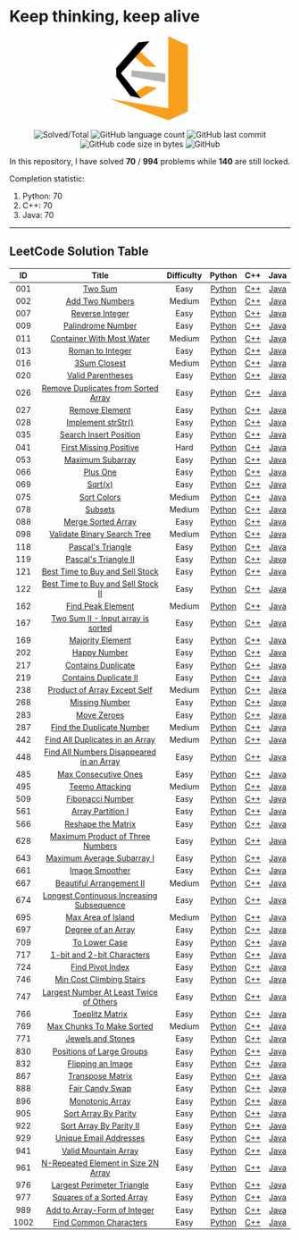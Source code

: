 # Keep thinking, keep alive
<div align=center><img src ="https://raw.githubusercontent.com/cnyy7/LeetCode_EY/master/resources/LeetCode.png"/></div>
<div align=center>

![Solved/Total](https://leetcode-badge.chyroc.cn/?name=chennansoul&leetcode_badge_style=Solved/Total-{{.solved_question}}/{{.all_question}}-green.svg?style=flat-square) ![GitHub language count](https://img.shields.io/github/languages/count/cnyy7/LeetCode_EY.svg?style=flat-square) ![GitHub last commit](https://img.shields.io/github/last-commit/cnyy7/LeetCode_EY.svg?style=flat-square) ![GitHub code size in bytes](https://img.shields.io/github/languages/code-size/cnyy7/LeetCode_EY.svg?style=flat-square) ![GitHub](https://img.shields.io/github/license/cnyy7/LeetCode_EY.svg?style=flat-square)

</div>

In this repository, I have solved **70** / **994** problems while **140** are still locked.

Completion statistic: 
1. Python: 70
2. C++: 70
3. Java: 70
----------------
## LeetCode Solution Table
<div align=center>

| ID | Title | Difficulty | Python | C++ | Java |
|:---:|:---:|:---:|:---:|:---:|:---:|
|001|[Two Sum](https://leetcode.com/problems/two-sum/description/) |Easy|[Python](https://github.com/cnyy7/LeetCode_EY/blob/master/leetcode-algorithms/001.%20Two%20Sum/1.two-sum.py)|[C++](https://github.com/cnyy7/LeetCode_EY/blob/master/leetcode-algorithms/001.%20Two%20Sum/1.two-sum.cpp)|[Java](https://github.com/cnyy7/LeetCode_EY/blob/master/leetcode-algorithms/001.%20Two%20Sum/1.two-sum.java)|
|002|[Add Two Numbers](https://leetcode.com/problems/add-two-numbers/description/) |Medium|[Python](https://github.com/cnyy7/LeetCode_EY/blob/master/leetcode-algorithms/002.%20Add%20Two%20Numbers/2.add-two-numbers.py)|[C++](https://github.com/cnyy7/LeetCode_EY/blob/master/leetcode-algorithms/002.%20Add%20Two%20Numbers/2.add-two-numbers.cpp)|[Java](https://github.com/cnyy7/LeetCode_EY/blob/master/leetcode-algorithms/002.%20Add%20Two%20Numbers/2.add-two-numbers.java)|
|007|[Reverse Integer](https://leetcode.com/problems/reverse-integer/description/) |Easy|[Python](https://github.com/cnyy7/LeetCode_EY/blob/master/leetcode-algorithms/007.%20Reverse%20Integer/7.reverse-integer.py)|[C++](https://github.com/cnyy7/LeetCode_EY/blob/master/leetcode-algorithms/007.%20Reverse%20Integer/7.reverse-integer.cpp)|[Java](https://github.com/cnyy7/LeetCode_EY/blob/master/leetcode-algorithms/007.%20Reverse%20Integer/7.reverse-integer.java)|
|009|[Palindrome Number](https://leetcode.com/problems/palindrome-number/description/) |Easy|[Python](https://github.com/cnyy7/LeetCode_EY/blob/master/leetcode-algorithms/009.%20Palindrome%20Number/9.palindrome-number.py)|[C++](https://github.com/cnyy7/LeetCode_EY/blob/master/leetcode-algorithms/009.%20Palindrome%20Number/9.palindrome-number.cpp)|[Java](https://github.com/cnyy7/LeetCode_EY/blob/master/leetcode-algorithms/009.%20Palindrome%20Number/9.palindrome-number.java)|
|011|[Container With Most Water](https://leetcode.com/problems/container-with-most-water/description/) |Medium|[Python](https://github.com/cnyy7/LeetCode_EY/blob/master/leetcode-algorithms/011.%20Container%20With%20Most%20Water/11.container-with-most-water.py)|[C++](https://github.com/cnyy7/LeetCode_EY/blob/master/leetcode-algorithms/011.%20Container%20With%20Most%20Water/11.container-with-most-water.cpp)|[Java](https://github.com/cnyy7/LeetCode_EY/blob/master/leetcode-algorithms/011.%20Container%20With%20Most%20Water/11.container-with-most-water.java)|
|013|[Roman to Integer](https://leetcode.com/problems/roman-to-integer/description/) |Easy|[Python](https://github.com/cnyy7/LeetCode_EY/blob/master/leetcode-algorithms/013.%20Roman%20to%20Integer/13.roman-to-integer.py)|[C++](https://github.com/cnyy7/LeetCode_EY/blob/master/leetcode-algorithms/013.%20Roman%20to%20Integer/13.roman-to-integer.cpp)|[Java](https://github.com/cnyy7/LeetCode_EY/blob/master/leetcode-algorithms/013.%20Roman%20to%20Integer/13.roman-to-integer.java)|
|016|[3Sum Closest](https://leetcode.com/problems/3sum-closest/description/) |Medium|[Python](https://github.com/cnyy7/LeetCode_EY/blob/master/leetcode-algorithms/016.%203Sum%20Closest/16.3-sum-closest.py)|[C++](https://github.com/cnyy7/LeetCode_EY/blob/master/leetcode-algorithms/016.%203Sum%20Closest/16.3-sum-closest.cpp)|[Java](https://github.com/cnyy7/LeetCode_EY/blob/master/leetcode-algorithms/016.%203Sum%20Closest/16.3-sum-closest.java)|
|020|[Valid Parentheses](https://leetcode.com/problems/valid-parentheses/description/) |Easy|[Python](https://github.com/cnyy7/LeetCode_EY/blob/master/leetcode-algorithms/020.%20Valid%20Parentheses/20.valid-parentheses.py)|[C++](https://github.com/cnyy7/LeetCode_EY/blob/master/leetcode-algorithms/020.%20Valid%20Parentheses/20.valid-parentheses.cpp)|[Java](https://github.com/cnyy7/LeetCode_EY/blob/master/leetcode-algorithms/020.%20Valid%20Parentheses/20.valid-parentheses.java)|
|026|[Remove Duplicates from Sorted Array](https://leetcode.com/problems/remove-duplicates-from-sorted-array/description/) |Easy|[Python](https://github.com/cnyy7/LeetCode_EY/blob/master/leetcode-algorithms/026.%20Remove%20Duplicates%20from%20Sorted%20Array/26.remove-duplicates-from-sorted-array.py)|[C++](https://github.com/cnyy7/LeetCode_EY/blob/master/leetcode-algorithms/026.%20Remove%20Duplicates%20from%20Sorted%20Array/26.remove-duplicates-from-sorted-array.cpp)|[Java](https://github.com/cnyy7/LeetCode_EY/blob/master/leetcode-algorithms/026.%20Remove%20Duplicates%20from%20Sorted%20Array/26.remove-duplicates-from-sorted-array.java)|
|027|[Remove Element](https://leetcode.com/problems/remove-element/description/) |Easy|[Python](https://github.com/cnyy7/LeetCode_EY/blob/master/leetcode-algorithms/027.%20Remove%20Element/27.remove-element.py)|[C++](https://github.com/cnyy7/LeetCode_EY/blob/master/leetcode-algorithms/027.%20Remove%20Element/27.remove-element.cpp)|[Java](https://github.com/cnyy7/LeetCode_EY/blob/master/leetcode-algorithms/027.%20Remove%20Element/27.remove-element.java)|
|028|[Implement strStr()](https://leetcode.com/problems/implement-strstr/description/) |Easy|[Python](https://github.com/cnyy7/LeetCode_EY/blob/master/leetcode-algorithms/028.%20Implement%20strStr()/28.implement-str-str.py)|[C++](https://github.com/cnyy7/LeetCode_EY/blob/master/leetcode-algorithms/028.%20Implement%20strStr()/28.implement-str-str.cpp)|[Java](https://github.com/cnyy7/LeetCode_EY/blob/master/leetcode-algorithms/028.%20Implement%20strStr()/28.implement-str-str.java)|
|035|[Search Insert Position](https://leetcode.com/problems/search-insert-position/description/) |Easy|[Python](https://github.com/cnyy7/LeetCode_EY/blob/master/leetcode-algorithms/035.%20Search%20Insert%20Position/35.search-insert-position.py)|[C++](https://github.com/cnyy7/LeetCode_EY/blob/master/leetcode-algorithms/035.%20Search%20Insert%20Position/35.search-insert-position.cpp)|[Java](https://github.com/cnyy7/LeetCode_EY/blob/master/leetcode-algorithms/035.%20Search%20Insert%20Position/35.search-insert-position.java)|
|041|[First Missing Positive](https://leetcode.com/problems/first-missing-positive/description/) |Hard|[Python](https://github.com/cnyy7/LeetCode_EY/blob/master/leetcode-algorithms/041.%20First%20Missing%20Positive/41.first-missing-positive.py)|[C++](https://github.com/cnyy7/LeetCode_EY/blob/master/leetcode-algorithms/041.%20First%20Missing%20Positive/41.first-missing-positive.cpp)|[Java](https://github.com/cnyy7/LeetCode_EY/blob/master/leetcode-algorithms/041.%20First%20Missing%20Positive/41.first-missing-positive.java)|
|053|[Maximum Subarray](https://leetcode.com/problems/maximum-subarray/description/) |Easy|[Python](https://github.com/cnyy7/LeetCode_EY/blob/master/leetcode-algorithms/053.%20Maximum%20Subarray/53.maximum-subarray.py)|[C++](https://github.com/cnyy7/LeetCode_EY/blob/master/leetcode-algorithms/053.%20Maximum%20Subarray/53.maximum-subarray.cpp)|[Java](https://github.com/cnyy7/LeetCode_EY/blob/master/leetcode-algorithms/053.%20Maximum%20Subarray/53.maximum-subarray.java)|
|066|[Plus One](https://leetcode.com/problems/plus-one/description/) |Easy|[Python](https://github.com/cnyy7/LeetCode_EY/blob/master/leetcode-algorithms/066.%20Plus%20One/66.plus-one.py)|[C++](https://github.com/cnyy7/LeetCode_EY/blob/master/leetcode-algorithms/066.%20Plus%20One/66.plus-one.cpp)|[Java](https://github.com/cnyy7/LeetCode_EY/blob/master/leetcode-algorithms/066.%20Plus%20One/66.plus-one.java)|
|069|[Sqrt(x)](https://leetcode.com/problems/sqrtx/description/) |Easy|[Python](https://github.com/cnyy7/LeetCode_EY/blob/master/leetcode-algorithms/069.%20Sqrt(x)/69.sqrt-x.py)|[C++](https://github.com/cnyy7/LeetCode_EY/blob/master/leetcode-algorithms/069.%20Sqrt(x)/69.sqrt-x.cpp)|[Java](https://github.com/cnyy7/LeetCode_EY/blob/master/leetcode-algorithms/069.%20Sqrt(x)/69.sqrt-x.java)|
|075|[Sort Colors](https://leetcode.com/problems/sort-colors/description/) |Medium|[Python](https://github.com/cnyy7/LeetCode_EY/blob/master/leetcode-algorithms/075.%20Sort%20Colors/75.sort-colors.py)|[C++](https://github.com/cnyy7/LeetCode_EY/blob/master/leetcode-algorithms/075.%20Sort%20Colors/75.sort-colors.cpp)|[Java](https://github.com/cnyy7/LeetCode_EY/blob/master/leetcode-algorithms/075.%20Sort%20Colors/75.sort-colors.java)|
|078|[Subsets](https://leetcode.com/problems/subsets/description/) |Medium|[Python](https://github.com/cnyy7/LeetCode_EY/blob/master/leetcode-algorithms/078.%20Subsets/78.subsets.py)|[C++](https://github.com/cnyy7/LeetCode_EY/blob/master/leetcode-algorithms/078.%20Subsets/78.subsets.cpp)|[Java](https://github.com/cnyy7/LeetCode_EY/blob/master/leetcode-algorithms/078.%20Subsets/78.subsets.java)|
|088|[Merge Sorted Array](https://leetcode.com/problems/merge-sorted-array/description/) |Easy|[Python](https://github.com/cnyy7/LeetCode_EY/blob/master/leetcode-algorithms/088.%20Merge%20Sorted%20Array/88.merge-sorted-array.py)|[C++](https://github.com/cnyy7/LeetCode_EY/blob/master/leetcode-algorithms/088.%20Merge%20Sorted%20Array/88.merge-sorted-array.cpp)|[Java](https://github.com/cnyy7/LeetCode_EY/blob/master/leetcode-algorithms/088.%20Merge%20Sorted%20Array/88.merge-sorted-array.java)|
|098|[Validate Binary Search Tree](https://leetcode.com/problems/validate-binary-search-tree/description/) |Medium|[Python](https://github.com/cnyy7/LeetCode_EY/blob/master/leetcode-algorithms/098.%20Validate%20Binary%20Search%20Tree/98.validate-binary-search-tree.py)|[C++](https://github.com/cnyy7/LeetCode_EY/blob/master/leetcode-algorithms/098.%20Validate%20Binary%20Search%20Tree/98.validate-binary-search-tree.cpp)|[Java](https://github.com/cnyy7/LeetCode_EY/blob/master/leetcode-algorithms/098.%20Validate%20Binary%20Search%20Tree/98.validate-binary-search-tree.java)|
|118|[Pascal's Triangle](https://leetcode.com/problems/pascals-triangle/description/) |Easy|[Python](https://github.com/cnyy7/LeetCode_EY/blob/master/leetcode-algorithms/118.%20Pascal's%20Triangle/118.pascals-triangle.py)|[C++](https://github.com/cnyy7/LeetCode_EY/blob/master/leetcode-algorithms/118.%20Pascal's%20Triangle/118.pascals-triangle.cpp)|[Java](https://github.com/cnyy7/LeetCode_EY/blob/master/leetcode-algorithms/118.%20Pascal's%20Triangle/118.pascals-triangle.java)|
|119|[Pascal's Triangle II](https://leetcode.com/problems/pascals-triangle-ii/description/) |Easy|[Python](https://github.com/cnyy7/LeetCode_EY/blob/master/leetcode-algorithms/119.%20Pascal's%20Triangle%20II/119.pascals-triangle-ii.py)|[C++](https://github.com/cnyy7/LeetCode_EY/blob/master/leetcode-algorithms/119.%20Pascal's%20Triangle%20II/119.pascals-triangle-ii.cpp)|[Java](https://github.com/cnyy7/LeetCode_EY/blob/master/leetcode-algorithms/119.%20Pascal's%20Triangle%20II/119.pascals-triangle-ii.java)|
|121|[Best Time to Buy and Sell Stock](https://leetcode.com/problems/best-time-to-buy-and-sell-stock/description/) |Easy|[Python](https://github.com/cnyy7/LeetCode_EY/blob/master/leetcode-algorithms/121.%20Best%20Time%20to%20Buy%20and%20Sell%20Stock/121.best-time-to-buy-and-sell-stock.py)|[C++](https://github.com/cnyy7/LeetCode_EY/blob/master/leetcode-algorithms/121.%20Best%20Time%20to%20Buy%20and%20Sell%20Stock/121.best-time-to-buy-and-sell-stock.cpp)|[Java](https://github.com/cnyy7/LeetCode_EY/blob/master/leetcode-algorithms/121.%20Best%20Time%20to%20Buy%20and%20Sell%20Stock/121.best-time-to-buy-and-sell-stock.java)|
|122|[Best Time to Buy and Sell Stock II](https://leetcode.com/problems/best-time-to-buy-and-sell-stock-ii/description/) |Easy|[Python](https://github.com/cnyy7/LeetCode_EY/blob/master/leetcode-algorithms/122.%20Best%20Time%20to%20Buy%20and%20Sell%20Stock%20II/122.best-time-to-buy-and-sell-stock-ii.py)|[C++](https://github.com/cnyy7/LeetCode_EY/blob/master/leetcode-algorithms/122.%20Best%20Time%20to%20Buy%20and%20Sell%20Stock%20II/122.best-time-to-buy-and-sell-stock-ii.cpp)|[Java](https://github.com/cnyy7/LeetCode_EY/blob/master/leetcode-algorithms/122.%20Best%20Time%20to%20Buy%20and%20Sell%20Stock%20II/122.best-time-to-buy-and-sell-stock-ii.java)|
|162|[Find Peak Element](https://leetcode.com/problems/find-peak-element/description/) |Medium|[Python](https://github.com/cnyy7/LeetCode_EY/blob/master/leetcode-algorithms/162.%20Find%20Peak%20Element/162.find-peak-element.py)|[C++](https://github.com/cnyy7/LeetCode_EY/blob/master/leetcode-algorithms/162.%20Find%20Peak%20Element/162.find-peak-element.cpp)|[Java](https://github.com/cnyy7/LeetCode_EY/blob/master/leetcode-algorithms/162.%20Find%20Peak%20Element/162.find-peak-element.java)|
|167|[Two Sum II - Input array is sorted](https://leetcode.com/problems/two-sum-ii-input-array-is-sorted/description/) |Easy|[Python](https://github.com/cnyy7/LeetCode_EY/blob/master/leetcode-algorithms/167.%20Two%20Sum%20II%20-%20Input%20array%20is%20sorted/167.two-sum-ii-input-array-is-sorted.py)|[C++](https://github.com/cnyy7/LeetCode_EY/blob/master/leetcode-algorithms/167.%20Two%20Sum%20II%20-%20Input%20array%20is%20sorted/167.two-sum-ii-input-array-is-sorted.cpp)|[Java](https://github.com/cnyy7/LeetCode_EY/blob/master/leetcode-algorithms/167.%20Two%20Sum%20II%20-%20Input%20array%20is%20sorted/167.two-sum-ii-input-array-is-sorted.java)|
|169|[Majority Element](https://leetcode.com/problems/majority-element/description/) |Easy|[Python](https://github.com/cnyy7/LeetCode_EY/blob/master/leetcode-algorithms/169.%20Majority%20Element/169.majority-element.py)|[C++](https://github.com/cnyy7/LeetCode_EY/blob/master/leetcode-algorithms/169.%20Majority%20Element/169.majority-element.cpp)|[Java](https://github.com/cnyy7/LeetCode_EY/blob/master/leetcode-algorithms/169.%20Majority%20Element/169.majority-element.java)|
|202|[Happy Number](https://leetcode.com/problems/happy-number/description/) |Easy|[Python](https://github.com/cnyy7/LeetCode_EY/blob/master/leetcode-algorithms/202.%20Happy%20Number/202.happy-number.py)|[C++](https://github.com/cnyy7/LeetCode_EY/blob/master/leetcode-algorithms/202.%20Happy%20Number/202.happy-number.cpp)|[Java](https://github.com/cnyy7/LeetCode_EY/blob/master/leetcode-algorithms/202.%20Happy%20Number/202.happy-number.java)|
|217|[Contains Duplicate](https://leetcode.com/problems/contains-duplicate/description/) |Easy|[Python](https://github.com/cnyy7/LeetCode_EY/blob/master/leetcode-algorithms/217.%20Contains%20Duplicate/217.contains-duplicate.py)|[C++](https://github.com/cnyy7/LeetCode_EY/blob/master/leetcode-algorithms/217.%20Contains%20Duplicate/217.contains-duplicate.cpp)|[Java](https://github.com/cnyy7/LeetCode_EY/blob/master/leetcode-algorithms/217.%20Contains%20Duplicate/217.contains-duplicate.java)|
|219|[Contains Duplicate II](https://leetcode.com/problems/contains-duplicate-ii/description/) |Easy|[Python](https://github.com/cnyy7/LeetCode_EY/blob/master/leetcode-algorithms/219.%20Contains%20Duplicate%20II/219.contains-duplicate-ii.py)|[C++](https://github.com/cnyy7/LeetCode_EY/blob/master/leetcode-algorithms/219.%20Contains%20Duplicate%20II/219.contains-duplicate-ii.cpp)|[Java](https://github.com/cnyy7/LeetCode_EY/blob/master/leetcode-algorithms/219.%20Contains%20Duplicate%20II/219.contains-duplicate-ii.java)|
|238|[Product of Array Except Self](https://leetcode.com/problems/product-of-array-except-self/description/) |Medium|[Python](https://github.com/cnyy7/LeetCode_EY/blob/master/leetcode-algorithms/238.%20Product%20of%20Array%20Except%20Self/238.product-of-array-except-self.py)|[C++](https://github.com/cnyy7/LeetCode_EY/blob/master/leetcode-algorithms/238.%20Product%20of%20Array%20Except%20Self/238.product-of-array-except-self.cpp)|[Java](https://github.com/cnyy7/LeetCode_EY/blob/master/leetcode-algorithms/238.%20Product%20of%20Array%20Except%20Self/238.product-of-array-except-self.java)|
|268|[Missing Number](https://leetcode.com/problems/missing-number/description/) |Easy|[Python](https://github.com/cnyy7/LeetCode_EY/blob/master/leetcode-algorithms/268.%20Missing%20Number/268.missing-number.py)|[C++](https://github.com/cnyy7/LeetCode_EY/blob/master/leetcode-algorithms/268.%20Missing%20Number/268.missing-number.cpp)|[Java](https://github.com/cnyy7/LeetCode_EY/blob/master/leetcode-algorithms/268.%20Missing%20Number/268.missing-number.java)|
|283|[Move Zeroes](https://leetcode.com/problems/move-zeroes/description/) |Easy|[Python](https://github.com/cnyy7/LeetCode_EY/blob/master/leetcode-algorithms/283.%20Move%20Zeroes/283.move-zeroes.py)|[C++](https://github.com/cnyy7/LeetCode_EY/blob/master/leetcode-algorithms/283.%20Move%20Zeroes/283.move-zeroes.cpp)|[Java](https://github.com/cnyy7/LeetCode_EY/blob/master/leetcode-algorithms/283.%20Move%20Zeroes/283.move-zeroes.java)|
|287|[Find the Duplicate Number](https://leetcode.com/problems/find-the-duplicate-number/description/) |Medium|[Python](https://github.com/cnyy7/LeetCode_EY/blob/master/leetcode-algorithms/287.%20Find%20the%20Duplicate%20Number/287.find-the-duplicate-number.py)|[C++](https://github.com/cnyy7/LeetCode_EY/blob/master/leetcode-algorithms/287.%20Find%20the%20Duplicate%20Number/287.find-the-duplicate-number.cpp)|[Java](https://github.com/cnyy7/LeetCode_EY/blob/master/leetcode-algorithms/287.%20Find%20the%20Duplicate%20Number/287.find-the-duplicate-number.java)|
|442|[Find All Duplicates in an Array](https://leetcode.com/problems/find-all-duplicates-in-an-array/description/) |Medium|[Python](https://github.com/cnyy7/LeetCode_EY/blob/master/leetcode-algorithms/442.%20Find%20All%20Duplicates%20in%20an%20Array/442.find-all-duplicates-in-an-array.py)|[C++](https://github.com/cnyy7/LeetCode_EY/blob/master/leetcode-algorithms/442.%20Find%20All%20Duplicates%20in%20an%20Array/442.find-all-duplicates-in-an-array.cpp)|[Java](https://github.com/cnyy7/LeetCode_EY/blob/master/leetcode-algorithms/442.%20Find%20All%20Duplicates%20in%20an%20Array/442.find-all-duplicates-in-an-array.java)|
|448|[Find All Numbers Disappeared in an Array](https://leetcode.com/problems/find-all-numbers-disappeared-in-an-array/description/) |Easy|[Python](https://github.com/cnyy7/LeetCode_EY/blob/master/leetcode-algorithms/448.%20Find%20All%20Numbers%20Disappeared%20in%20an%20Array/448.find-all-numbers-disappeared-in-an-array.py)|[C++](https://github.com/cnyy7/LeetCode_EY/blob/master/leetcode-algorithms/448.%20Find%20All%20Numbers%20Disappeared%20in%20an%20Array/448.find-all-numbers-disappeared-in-an-array.cpp)|[Java](https://github.com/cnyy7/LeetCode_EY/blob/master/leetcode-algorithms/448.%20Find%20All%20Numbers%20Disappeared%20in%20an%20Array/448.find-all-numbers-disappeared-in-an-array.java)|
|485|[Max Consecutive Ones](https://leetcode.com/problems/max-consecutive-ones/description/) |Easy|[Python](https://github.com/cnyy7/LeetCode_EY/blob/master/leetcode-algorithms/485.%20Max%20Consecutive%20Ones/485.max-consecutive-ones.py)|[C++](https://github.com/cnyy7/LeetCode_EY/blob/master/leetcode-algorithms/485.%20Max%20Consecutive%20Ones/485.max-consecutive-ones.cpp)|[Java](https://github.com/cnyy7/LeetCode_EY/blob/master/leetcode-algorithms/485.%20Max%20Consecutive%20Ones/485.max-consecutive-ones.java)|
|495|[Teemo Attacking](https://leetcode.com/problems/teemo-attacking/description/) |Medium|[Python](https://github.com/cnyy7/LeetCode_EY/blob/master/leetcode-algorithms/495.%20Teemo%20Attacking/495.teemo-attacking.py)|[C++](https://github.com/cnyy7/LeetCode_EY/blob/master/leetcode-algorithms/495.%20Teemo%20Attacking/495.teemo-attacking.cpp)|[Java](https://github.com/cnyy7/LeetCode_EY/blob/master/leetcode-algorithms/495.%20Teemo%20Attacking/495.teemo-attacking.java)|
|509|[Fibonacci Number](https://leetcode.com/problems/fibonacci-number/description/) |Easy|[Python](https://github.com/cnyy7/LeetCode_EY/blob/master/leetcode-algorithms/509.%20Fibonacci%20Number/509.fibonacci-number.py)|[C++](https://github.com/cnyy7/LeetCode_EY/blob/master/leetcode-algorithms/509.%20Fibonacci%20Number/509.fibonacci-number.cpp)|[Java](https://github.com/cnyy7/LeetCode_EY/blob/master/leetcode-algorithms/509.%20Fibonacci%20Number/509.fibonacci-number.java)|
|561|[Array Partition I](https://leetcode.com/problems/array-partition-i/description/) |Easy|[Python](https://github.com/cnyy7/LeetCode_EY/blob/master/leetcode-algorithms/561.%20Array%20Partition%20I/561.array-partition-i.py)|[C++](https://github.com/cnyy7/LeetCode_EY/blob/master/leetcode-algorithms/561.%20Array%20Partition%20I/561.array-partition-i.cpp)|[Java](https://github.com/cnyy7/LeetCode_EY/blob/master/leetcode-algorithms/561.%20Array%20Partition%20I/561.array-partition-i.java)|
|566|[Reshape the Matrix](https://leetcode.com/problems/reshape-the-matrix/description/) |Easy|[Python](https://github.com/cnyy7/LeetCode_EY/blob/master/leetcode-algorithms/566.%20Reshape%20the%20Matrix/566.reshape-the-matrix.py)|[C++](https://github.com/cnyy7/LeetCode_EY/blob/master/leetcode-algorithms/566.%20Reshape%20the%20Matrix/566.reshape-the-matrix.cpp)|[Java](https://github.com/cnyy7/LeetCode_EY/blob/master/leetcode-algorithms/566.%20Reshape%20the%20Matrix/566.reshape-the-matrix.java)|
|628|[Maximum Product of Three Numbers](https://leetcode.com/problems/maximum-product-of-three-numbers/description/) |Easy|[Python](https://github.com/cnyy7/LeetCode_EY/blob/master/leetcode-algorithms/628.%20Maximum%20Product%20of%20Three%20Numbers/628.maximum-product-of-three-numbers.py)|[C++](https://github.com/cnyy7/LeetCode_EY/blob/master/leetcode-algorithms/628.%20Maximum%20Product%20of%20Three%20Numbers/628.maximum-product-of-three-numbers.cpp)|[Java](https://github.com/cnyy7/LeetCode_EY/blob/master/leetcode-algorithms/628.%20Maximum%20Product%20of%20Three%20Numbers/628.maximum-product-of-three-numbers.java)|
|643|[Maximum Average Subarray I](https://leetcode.com/problems/maximum-average-subarray-i/description/) |Easy|[Python](https://github.com/cnyy7/LeetCode_EY/blob/master/leetcode-algorithms/643.%20Maximum%20Average%20Subarray%20I/643.maximum-average-subarray-i.py)|[C++](https://github.com/cnyy7/LeetCode_EY/blob/master/leetcode-algorithms/643.%20Maximum%20Average%20Subarray%20I/643.maximum-average-subarray-i.cpp)|[Java](https://github.com/cnyy7/LeetCode_EY/blob/master/leetcode-algorithms/643.%20Maximum%20Average%20Subarray%20I/643.maximum-average-subarray-i.java)|
|661|[Image Smoother](https://leetcode.com/problems/image-smoother/description/) |Easy|[Python](https://github.com/cnyy7/LeetCode_EY/blob/master/leetcode-algorithms/661.%20Image%20Smoother/661.image-smoother.py)|[C++](https://github.com/cnyy7/LeetCode_EY/blob/master/leetcode-algorithms/661.%20Image%20Smoother/661.image-smoother.cpp)|[Java](https://github.com/cnyy7/LeetCode_EY/blob/master/leetcode-algorithms/661.%20Image%20Smoother/661.image-smoother.java)|
|667|[Beautiful Arrangement II](https://leetcode.com/problems/beautiful-arrangement-ii/description/) |Medium|[Python](https://github.com/cnyy7/LeetCode_EY/blob/master/leetcode-algorithms/667.%20Beautiful%20Arrangement%20II/667.beautiful-arrangement-ii.py)|[C++](https://github.com/cnyy7/LeetCode_EY/blob/master/leetcode-algorithms/667.%20Beautiful%20Arrangement%20II/667.beautiful-arrangement-ii.cpp)|[Java](https://github.com/cnyy7/LeetCode_EY/blob/master/leetcode-algorithms/667.%20Beautiful%20Arrangement%20II/667.beautiful-arrangement-ii.java)|
|674|[Longest Continuous Increasing Subsequence](https://leetcode.com/problems/longest-continuous-increasing-subsequence/description/) |Easy|[Python](https://github.com/cnyy7/LeetCode_EY/blob/master/leetcode-algorithms/674.%20Longest%20Continuous%20Increasing%20Subsequence/674.longest-continuous-increasing-subsequence.py)|[C++](https://github.com/cnyy7/LeetCode_EY/blob/master/leetcode-algorithms/674.%20Longest%20Continuous%20Increasing%20Subsequence/674.longest-continuous-increasing-subsequence.cpp)|[Java](https://github.com/cnyy7/LeetCode_EY/blob/master/leetcode-algorithms/674.%20Longest%20Continuous%20Increasing%20Subsequence/674.longest-continuous-increasing-subsequence.java)|
|695|[Max Area of Island](https://leetcode.com/problems/max-area-of-island/description/) |Medium|[Python](https://github.com/cnyy7/LeetCode_EY/blob/master/leetcode-algorithms/695.%20Max%20Area%20of%20Island/695.max-area-of-island.py)|[C++](https://github.com/cnyy7/LeetCode_EY/blob/master/leetcode-algorithms/695.%20Max%20Area%20of%20Island/695.max-area-of-island.cpp)|[Java](https://github.com/cnyy7/LeetCode_EY/blob/master/leetcode-algorithms/695.%20Max%20Area%20of%20Island/695.max-area-of-island.java)|
|697|[Degree of an Array](https://leetcode.com/problems/degree-of-an-array/description/) |Easy|[Python](https://github.com/cnyy7/LeetCode_EY/blob/master/leetcode-algorithms/697.%20Degree%20of%20an%20Array/697.degree-of-an-array.py)|[C++](https://github.com/cnyy7/LeetCode_EY/blob/master/leetcode-algorithms/697.%20Degree%20of%20an%20Array/697.degree-of-an-array.cpp)|[Java](https://github.com/cnyy7/LeetCode_EY/blob/master/leetcode-algorithms/697.%20Degree%20of%20an%20Array/697.degree-of-an-array.java)|
|709|[To Lower Case](https://leetcode.com/problems/to-lower-case/description/) |Easy|[Python](https://github.com/cnyy7/LeetCode_EY/blob/master/leetcode-algorithms/709.%20To%20Lower%20Case/709.to-lower-case.py)|[C++](https://github.com/cnyy7/LeetCode_EY/blob/master/leetcode-algorithms/709.%20To%20Lower%20Case/709.to-lower-case.cpp)|[Java](https://github.com/cnyy7/LeetCode_EY/blob/master/leetcode-algorithms/709.%20To%20Lower%20Case/709.to-lower-case.java)|
|717|[1-bit and 2-bit Characters](https://leetcode.com/problems/1-bit-and-2-bit-characters/description/) |Easy|[Python](https://github.com/cnyy7/LeetCode_EY/blob/master/leetcode-algorithms/717.%201-bit%20and%202-bit%20Characters/717.1-bit-and-2-bit-characters.py)|[C++](https://github.com/cnyy7/LeetCode_EY/blob/master/leetcode-algorithms/717.%201-bit%20and%202-bit%20Characters/717.1-bit-and-2-bit-characters.cpp)|[Java](https://github.com/cnyy7/LeetCode_EY/blob/master/leetcode-algorithms/717.%201-bit%20and%202-bit%20Characters/717.1-bit-and-2-bit-characters.java)|
|724|[Find Pivot Index](https://leetcode.com/problems/find-pivot-index/description/) |Easy|[Python](https://github.com/cnyy7/LeetCode_EY/blob/master/leetcode-algorithms/724.%20Find%20Pivot%20Index/724.find-pivot-index.py)|[C++](https://github.com/cnyy7/LeetCode_EY/blob/master/leetcode-algorithms/724.%20Find%20Pivot%20Index/724.find-pivot-index.cpp)|[Java](https://github.com/cnyy7/LeetCode_EY/blob/master/leetcode-algorithms/724.%20Find%20Pivot%20Index/724.find-pivot-index.java)|
|746|[Min Cost Climbing Stairs](https://leetcode.com/problems/min-cost-climbing-stairs/description/) |Easy|[Python](https://github.com/cnyy7/LeetCode_EY/blob/master/leetcode-algorithms/746.%20Min%20Cost%20Climbing%20Stairs/746.min-cost-climbing-stairs.py)|[C++](https://github.com/cnyy7/LeetCode_EY/blob/master/leetcode-algorithms/746.%20Min%20Cost%20Climbing%20Stairs/746.min-cost-climbing-stairs.cpp)|[Java](https://github.com/cnyy7/LeetCode_EY/blob/master/leetcode-algorithms/746.%20Min%20Cost%20Climbing%20Stairs/746.min-cost-climbing-stairs.java)|
|747|[Largest Number At Least Twice of Others](https://leetcode.com/problems/largest-number-at-least-twice-of-others/description/) |Easy|[Python](https://github.com/cnyy7/LeetCode_EY/blob/master/leetcode-algorithms/747.%20Largest%20Number%20At%20Least%20Twice%20of%20Others/747.largest-number-at-least-twice-of-others.py)|[C++](https://github.com/cnyy7/LeetCode_EY/blob/master/leetcode-algorithms/747.%20Largest%20Number%20At%20Least%20Twice%20of%20Others/747.largest-number-at-least-twice-of-others.cpp)|[Java](https://github.com/cnyy7/LeetCode_EY/blob/master/leetcode-algorithms/747.%20Largest%20Number%20At%20Least%20Twice%20of%20Others/747.largest-number-at-least-twice-of-others.java)|
|766|[Toeplitz Matrix](https://leetcode.com/problems/toeplitz-matrix/description/) |Easy|[Python](https://github.com/cnyy7/LeetCode_EY/blob/master/leetcode-algorithms/766.%20Toeplitz%20Matrix/766.toeplitz-matrix.py)|[C++](https://github.com/cnyy7/LeetCode_EY/blob/master/leetcode-algorithms/766.%20Toeplitz%20Matrix/766.toeplitz-matrix.cpp)|[Java](https://github.com/cnyy7/LeetCode_EY/blob/master/leetcode-algorithms/766.%20Toeplitz%20Matrix/766.toeplitz-matrix.java)|
|769|[Max Chunks To Make Sorted](https://leetcode.com/problems/max-chunks-to-make-sorted/description/) |Medium|[Python](https://github.com/cnyy7/LeetCode_EY/blob/master/leetcode-algorithms/769.%20Max%20Chunks%20To%20Make%20Sorted/769.max-chunks-to-make-sorted.py)|[C++](https://github.com/cnyy7/LeetCode_EY/blob/master/leetcode-algorithms/769.%20Max%20Chunks%20To%20Make%20Sorted/769.max-chunks-to-make-sorted.cpp)|[Java](https://github.com/cnyy7/LeetCode_EY/blob/master/leetcode-algorithms/769.%20Max%20Chunks%20To%20Make%20Sorted/769.max-chunks-to-make-sorted.java)|
|771|[Jewels and Stones](https://leetcode.com/problems/jewels-and-stones/description/) |Easy|[Python](https://github.com/cnyy7/LeetCode_EY/blob/master/leetcode-algorithms/771.%20Jewels%20and%20Stones/771.jewels-and-stones.py)|[C++](https://github.com/cnyy7/LeetCode_EY/blob/master/leetcode-algorithms/771.%20Jewels%20and%20Stones/771.jewels-and-stones.cpp)|[Java](https://github.com/cnyy7/LeetCode_EY/blob/master/leetcode-algorithms/771.%20Jewels%20and%20Stones/771.jewels-and-stones.java)|
|830|[Positions of Large Groups](https://leetcode.com/problems/positions-of-large-groups/description/) |Easy|[Python](https://github.com/cnyy7/LeetCode_EY/blob/master/leetcode-algorithms/830.%20Positions%20of%20Large%20Groups/830.positions-of-large-groups.py)|[C++](https://github.com/cnyy7/LeetCode_EY/blob/master/leetcode-algorithms/830.%20Positions%20of%20Large%20Groups/830.positions-of-large-groups.cpp)|[Java](https://github.com/cnyy7/LeetCode_EY/blob/master/leetcode-algorithms/830.%20Positions%20of%20Large%20Groups/830.positions-of-large-groups.java)|
|832|[Flipping an Image](https://leetcode.com/problems/flipping-an-image/description/) |Easy|[Python](https://github.com/cnyy7/LeetCode_EY/blob/master/leetcode-algorithms/832.%20Flipping%20an%20Image/832.flipping-an-image.py)|[C++](https://github.com/cnyy7/LeetCode_EY/blob/master/leetcode-algorithms/832.%20Flipping%20an%20Image/832.flipping-an-image.cpp)|[Java](https://github.com/cnyy7/LeetCode_EY/blob/master/leetcode-algorithms/832.%20Flipping%20an%20Image/832.flipping-an-image.java)|
|867|[Transpose Matrix](https://leetcode.com/problems/transpose-matrix/description/) |Easy|[Python](https://github.com/cnyy7/LeetCode_EY/blob/master/leetcode-algorithms/867.%20Transpose%20Matrix/867.transpose-matrix.py)|[C++](https://github.com/cnyy7/LeetCode_EY/blob/master/leetcode-algorithms/867.%20Transpose%20Matrix/867.transpose-matrix.cpp)|[Java](https://github.com/cnyy7/LeetCode_EY/blob/master/leetcode-algorithms/867.%20Transpose%20Matrix/867.transpose-matrix.java)|
|888|[Fair Candy Swap](https://leetcode.com/problems/fair-candy-swap/description/) |Easy|[Python](https://github.com/cnyy7/LeetCode_EY/blob/master/leetcode-algorithms/888.%20Fair%20Candy%20Swap/888.fair-candy-swap.py)|[C++](https://github.com/cnyy7/LeetCode_EY/blob/master/leetcode-algorithms/888.%20Fair%20Candy%20Swap/888.fair-candy-swap.cpp)|[Java](https://github.com/cnyy7/LeetCode_EY/blob/master/leetcode-algorithms/888.%20Fair%20Candy%20Swap/888.fair-candy-swap.java)|
|896|[Monotonic Array](https://leetcode.com/problems/monotonic-array/description/) |Easy|[Python](https://github.com/cnyy7/LeetCode_EY/blob/master/leetcode-algorithms/896.%20Monotonic%20Array/896.monotonic-array.py)|[C++](https://github.com/cnyy7/LeetCode_EY/blob/master/leetcode-algorithms/896.%20Monotonic%20Array/896.monotonic-array.cpp)|[Java](https://github.com/cnyy7/LeetCode_EY/blob/master/leetcode-algorithms/896.%20Monotonic%20Array/896.monotonic-array.java)|
|905|[Sort Array By Parity](https://leetcode.com/problems/sort-array-by-parity/description/) |Easy|[Python](https://github.com/cnyy7/LeetCode_EY/blob/master/leetcode-algorithms/905.%20Sort%20Array%20By%20Parity/905.sort-array-by-parity.py)|[C++](https://github.com/cnyy7/LeetCode_EY/blob/master/leetcode-algorithms/905.%20Sort%20Array%20By%20Parity/905.sort-array-by-parity.cpp)|[Java](https://github.com/cnyy7/LeetCode_EY/blob/master/leetcode-algorithms/905.%20Sort%20Array%20By%20Parity/905.sort-array-by-parity.java)|
|922|[Sort Array By Parity II](https://leetcode.com/problems/sort-array-by-parity-ii/description/) |Easy|[Python](https://github.com/cnyy7/LeetCode_EY/blob/master/leetcode-algorithms/922.%20Sort%20Array%20By%20Parity%20II/922.sort-array-by-parity-ii.py)|[C++](https://github.com/cnyy7/LeetCode_EY/blob/master/leetcode-algorithms/922.%20Sort%20Array%20By%20Parity%20II/922.sort-array-by-parity-ii.cpp)|[Java](https://github.com/cnyy7/LeetCode_EY/blob/master/leetcode-algorithms/922.%20Sort%20Array%20By%20Parity%20II/922.sort-array-by-parity-ii.java)|
|929|[Unique Email Addresses](https://leetcode.com/problems/unique-email-addresses/description/) |Easy|[Python](https://github.com/cnyy7/LeetCode_EY/blob/master/leetcode-algorithms/929.%20Unique%20Email%20Addresses/929.unique-email-addresses.py)|[C++](https://github.com/cnyy7/LeetCode_EY/blob/master/leetcode-algorithms/929.%20Unique%20Email%20Addresses/929.unique-email-addresses.cpp)|[Java](https://github.com/cnyy7/LeetCode_EY/blob/master/leetcode-algorithms/929.%20Unique%20Email%20Addresses/929.unique-email-addresses.java)|
|941|[Valid Mountain Array](https://leetcode.com/problems/valid-mountain-array/description/) |Easy|[Python](https://github.com/cnyy7/LeetCode_EY/blob/master/leetcode-algorithms/941.%20Valid%20Mountain%20Array/941.valid-mountain-array.py)|[C++](https://github.com/cnyy7/LeetCode_EY/blob/master/leetcode-algorithms/941.%20Valid%20Mountain%20Array/941.valid-mountain-array.cpp)|[Java](https://github.com/cnyy7/LeetCode_EY/blob/master/leetcode-algorithms/941.%20Valid%20Mountain%20Array/941.valid-mountain-array.java)|
|961|[N-Repeated Element in Size 2N Array](https://leetcode.com/problems/n-repeated-element-in-size-2n-array/description/) |Easy|[Python](https://github.com/cnyy7/LeetCode_EY/blob/master/leetcode-algorithms/961.%20N-Repeated%20Element%20in%20Size%202N%20Array/961.n-repeated-element-in-size-2-n-array.py)|[C++](https://github.com/cnyy7/LeetCode_EY/blob/master/leetcode-algorithms/961.%20N-Repeated%20Element%20in%20Size%202N%20Array/961.n-repeated-element-in-size-2-n-array.cpp)|[Java](https://github.com/cnyy7/LeetCode_EY/blob/master/leetcode-algorithms/961.%20N-Repeated%20Element%20in%20Size%202N%20Array/961.n-repeated-element-in-size-2-n-array.java)|
|976|[Largest Perimeter Triangle](https://leetcode.com/problems/largest-perimeter-triangle/description/) |Easy|[Python](https://github.com/cnyy7/LeetCode_EY/blob/master/leetcode-algorithms/976.%20Largest%20Perimeter%20Triangle/976.largest-perimeter-triangle.py)|[C++](https://github.com/cnyy7/LeetCode_EY/blob/master/leetcode-algorithms/976.%20Largest%20Perimeter%20Triangle/976.largest-perimeter-triangle.cpp)|[Java](https://github.com/cnyy7/LeetCode_EY/blob/master/leetcode-algorithms/976.%20Largest%20Perimeter%20Triangle/976.largest-perimeter-triangle.java)|
|977|[Squares of a Sorted Array](https://leetcode.com/problems/squares-of-a-sorted-array/description/) |Easy|[Python](https://github.com/cnyy7/LeetCode_EY/blob/master/leetcode-algorithms/977.%20Squares%20of%20a%20Sorted%20Array/977.squares-of-a-sorted-array.py)|[C++](https://github.com/cnyy7/LeetCode_EY/blob/master/leetcode-algorithms/977.%20Squares%20of%20a%20Sorted%20Array/977.squares-of-a-sorted-array.cpp)|[Java](https://github.com/cnyy7/LeetCode_EY/blob/master/leetcode-algorithms/977.%20Squares%20of%20a%20Sorted%20Array/977.squares-of-a-sorted-array.java)|
|989|[Add to Array-Form of Integer](https://leetcode.com/problems/add-to-array-form-of-integer/description/) |Easy|[Python](https://github.com/cnyy7/LeetCode_EY/blob/master/leetcode-algorithms/989.%20Add%20to%20Array-Form%20of%20Integer/989.add-to-array-form-of-integer.py)|[C++](https://github.com/cnyy7/LeetCode_EY/blob/master/leetcode-algorithms/989.%20Add%20to%20Array-Form%20of%20Integer/989.add-to-array-form-of-integer.cpp)|[Java](https://github.com/cnyy7/LeetCode_EY/blob/master/leetcode-algorithms/989.%20Add%20to%20Array-Form%20of%20Integer/989.add-to-array-form-of-integer.java)|
|1002|[Find Common Characters](https://leetcode.com/problems/find-common-characters/description/) |Easy|[Python](https://github.com/cnyy7/LeetCode_EY/blob/master/leetcode-algorithms/1002.%20Find%20Common%20Characters/1002.find-common-characters.py)|[C++](https://github.com/cnyy7/LeetCode_EY/blob/master/leetcode-algorithms/1002.%20Find%20Common%20Characters/1002.find-common-characters.cpp)|[Java](https://github.com/cnyy7/LeetCode_EY/blob/master/leetcode-algorithms/1002.%20Find%20Common%20Characters/1002.find-common-characters.java)|
</div>